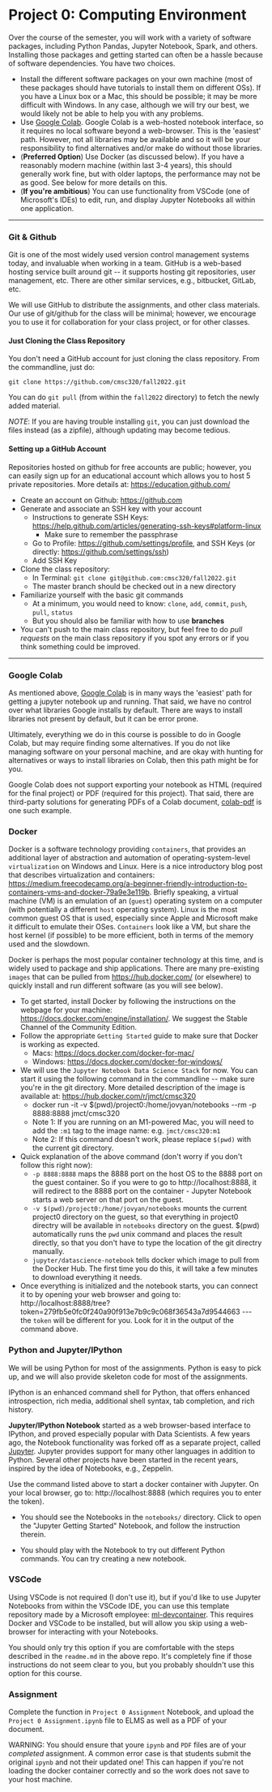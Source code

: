 # Project 0: Computing Environment

Over the course of the semester, you will work with a variety of software packages, including Python Pandas, Jupyter Notebook, Spark, and others. Installing those packages and getting started can often be a hassle because of software dependencies. You have two choices.

* Install the different software packages on your own machine (most of these packages should have tutorials to install them on different OSs). If you have a Linux box or a Mac, this should be possible; it may be more difficult with Windows. In any case, although we will try our best, we would likely not be able to help you with any problems.
* Use [Google Colab](https://colab.research.google.com). Google Colab is a web-hosted notebook interface, so it requires no local software beyond a web-browser. This is the 'easiest' path. However, not all libraries may be available and so it will be your responsibility to find alternatives and/or make do without those libraries.
* (**Preferred Option**) Use Docker (as discussed below). If you have a reasonably modern machine (within last 3-4 years), this should generally work fine, but with older laptops, the performance may not be as good. See below for more details on this.
* (**If you're ambitious**) You can use functionality from VSCode (one of Microsoft's IDEs) to edit, run, and display Jupyter Notebooks all within one application.

---

### Git & Github

Git is one of the most widely used version control management systems today, and invaluable when working in a team. GitHub is a web-based hosting service built around git --
it supports hosting git repositories, user management, etc. There are other similar services, e.g., bitbucket, GitLab, etc.

We will use GitHub to distribute the assignments, and other class materials. Our use of git/github for the class will be minimal; however, we encourage you to use it for
collaboration for your class project, or for other classes. 

#### Just Cloning the Class Repository
You don't need a GitHub account for just cloning the class repository. From the commandline, just do:

`git clone https://github.com/cmsc320/fall2022.git`

You can do `git pull` (from within the `fall2022` directory) to fetch the newly added material. 

*NOTE*: If you are having trouble installing `git`, you can just download the files instead (as a zipfile), although updating may become tedious. 

#### Setting up a GitHub Account 
Repositories hosted on github for free accounts are public; however, you can easily sign up for an educational account which allows you to host 5 private repositories. More details at: https://education.github.com/

- Create an account on Github: https://github.com
- Generate and associate an SSH key with your account
    - Instructions to generate SSH Keys: https://help.github.com/articles/generating-ssh-keys#platform-linux
        - Make sure to remember the passphrase
    - Go to Profile: https://github.com/settings/profile, and SSH Keys (or directly: https://github.com/settings/ssh)
    - Add SSH Key
- Clone the class repository:
    - In Terminal: `git clone git@github.com:cmsc320/fall2022.git`
    - The master branch should be checked out in a new directory 
- Familiarize yourself with the basic git commands
    - At a minimum, you would need to know: `clone`, `add`, `commit`, `push`, `pull`, `status`
    - But you should also be familiar with how to use **branches**
- You can't push to the main class repository, but feel free to do *pull requests* on the main class repository if you spot any errors or if you think something could be improved.


--- 


### Google Colab

As mentioned above, [Google Colab](https://colab.research.google.com) is in many ways the 'easiest' path for getting a jupyter notebook up and running. That said, we have no control over what libraries Google installs by default. There are ways to install libraries not present by default, but it can be error prone.

Ultimately, everything we do in this course is possible to do in Google Colab, but may require finding some alternatives. If you do not like managing software on your personal machine, and are okay with hunting for alternatives or ways to install libraries on Colab, then this path might be for you.

Google Colab does not support exporting your notebook as HTML (required for the final project) or PDF (required for this project). That said, there are third-party solutions for generating PDFs of a Colab document, [colab-pdf](https://github.com/brpy/colab-pdf) is one such example.

### Docker

Docker is a software technology providing `containers`, that provides an additional layer of abstraction and automation of operating-system-level `virtualization` on Windows and Linux. Here is a nice introductory blog post that describes virtualization and containers: https://medium.freecodecamp.org/a-beginner-friendly-introduction-to-containers-vms-and-docker-79a9e3e119b. Briefly speaking, a virtual machine (VM) is an emulation of an (`guest`) operating system on a computer (with potentially a different `host` operating system). Linux is the most common guest OS that is used, especially since Apple and Microsoft make it difficult to emulate their OSes. `Containers` look like a VM, but share the host kernel (if possible) to be more efficient, both in terms of the memory used and the slowdown.

Docker is perhaps the most popular container technology at this time, and is widely used to package and ship applications. There are many pre-existing `images` that can be pulled from https://hub.docker.com/ (or elsewhere) to quickly install and run different software (as you will see below).

- To get started, install Docker by following the instructions on the webpage for your machine: https://docs.docker.com/engine/installation/. We suggest the Stable Channel of the Community Edition.
- Follow the appropriate `Getting Started` guide to make sure that Docker is working as expected.
	- Macs: https://docs.docker.com/docker-for-mac/
	- Windows: https://docs.docker.com/docker-for-windows/
- We will use the `Jupyter Notebook Data Science Stack` for now. You can start it using the following command in the commandline -- make sure you're in the git directory. More detailed description of the image  is available at: https://hub.docker.com/r/jmct/cmsc320
	- docker run -it -v $(pwd)/project0:/home/jovyan/notebooks  --rm -p 8888:8888 jmct/cmsc320
  - Note 1: If you are running on an M1-powered Mac, you will need to add the `:m1` tag to the image name: e.g. `jmct/cmsc320:m1`
  - Note 2: If this command doesn't work, please replace `$(pwd)` with the current git directory.
- Quick explanation of the above command (don't worry if you don't follow this right now):
	- `-p 8888:8888` maps the 8888 port on the host OS to the 8888 port on the guest container. So if you were to go to http://localhost:8888, it will redirect to the 8888 port on the container - Jupyter Notebook starts a web server on that port on the guest.
	- `-v $(pwd)/project0:/home/jovyan/notebooks` mounts the current project0 directory on the guest, so that everything in project0 directry will be available in `notebooks` directory on the guest. $(pwd) automatically runs the `pwd` unix command and places the result directly, so that you don't have to type the location of the git directry manually.
	- `jupyter/datascience-notebook` tells docker which image to pull from the Docker Hub. The first time you do this, it will take a few minutes to download everything it needs.
- Once everything is initialized and the notebook starts, you can connect it to by opening your web browser and going to: http://localhost:8888/tree?token=279fb5e0fc0f240a90f913e7b9c9c068f36543a7d9544663  --- the `token` will be different for you. Look for it in the output of the command above.


### Python and Jupyter/IPython

We will be using Python for most of the assignments. Python is easy to pick up, and we will also provide skeleton code for most of the assignments. 

IPython is an enhanced command shell for Python, that offers enhanced introspection, rich media, additional shell syntax, tab completion, and rich history. 

**Jupyter/IPython Notebook** started as a web browser-based interface to IPython, and proved especially popular with Data Scientists. A few years ago, the Notebook functionality was forked off as a separate project, called [Jupyter](http://jupyter.org/). Jupyter provides support for many other languages in addition to Python. Several other projects have been started in the recent years, inspired by the idea of Notebooks, e.g., Zeppelin.

Use the command listed above to start a docker container with Jupyter. On your local browser, go to: http://localhost:8888 (which requires you to enter the token). 

* You should see the Notebooks in the `notebooks/` directory. Click to open the "Jupyter Getting Started" Notebook, and follow the instruction therein.

* You should play with the Notebook to try out different Python commands. You can try creating a new notebook.

### VSCode

Using VSCode is not required (I don't use it), but if you'd like to use Jupyter Notebooks from within the VSCode IDE, you can use this template repository made by a Microsoft employee: [ml-devcontainer](https://github.com/jlorich/ml-devcontainer). This requires Docker and VSCode to be installed, but will allow you skip using a web-browser for interacting with your Notebooks.

You should only try this option if you are comfortable with the steps described in the `readme.md` in the above repo. It's completely fine if those instructions do not seem clear to you, but you probably shouldn't use this option for this course.

### Assignment 

Complete the function in `Project 0 Assignment` Notebook, and upload the `Project 0 Assignment.ipynb` file to ELMS as well as a PDF of your document.

WARNING: You should ensure that youre `ipynb` and `PDF` files are of your _completed_ assignment. A common error case is that students submit the original `ipynb` and not their updated one! This can happen if you're not loading the docker container correctly and so the work does not save to your host machine.
